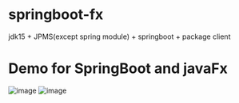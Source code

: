 # springboot-fx
jdk15 + JPMS(except spring module) + springboot + package client 
# Demo for SpringBoot and javaFx
![image](https://user-images.githubusercontent.com/22573382/117105678-1babe980-adb1-11eb-982c-f4b2eebc4a15.png)
![image](https://user-images.githubusercontent.com/22573382/117105852-747b8200-adb1-11eb-9cdd-ccd4aba609e7.png)

